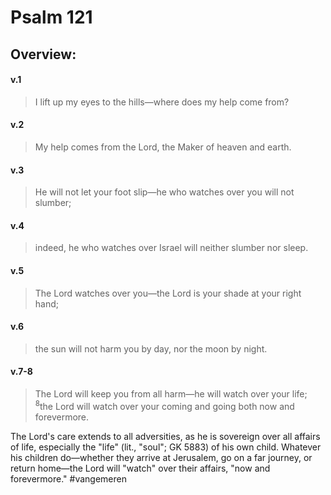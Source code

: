 # Psalm 121

## Overview:


#### v.1
>I lift up my eyes to the hills—where does my help come from?

#### v.2
>My help comes from the Lord, the Maker of heaven and earth.

#### v.3
>He will not let your foot slip—he who watches over you will not slumber;

#### v.4
>indeed, he who watches over Israel will neither slumber nor sleep.

#### v.5
>The Lord watches over you—the Lord is your shade at your right hand;

#### v.6
>the sun will not harm you by day, nor the moon by night.

#### v.7-8
>The Lord will keep you from all harm—he will watch over your life; <sup>8</sup>the Lord will watch over your coming and going both now and forevermore.

The Lord's care extends to all adversities, as he is sovereign over all affairs of life, especially the "life" (lit., "soul"; GK 5883) of his own child. Whatever his children do—whether they arrive at Jerusalem, go on a far journey, or return home—the Lord will "watch" over their affairs, "now and forevermore."
#vangemeren 
